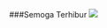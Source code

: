 ###Semoga Terhibur
![](https://i.pinimg.com/originals/86/82/41/86824157fae9f964b7433e30fbf7bbc1.gif)
